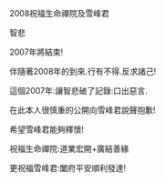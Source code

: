 2008祝福生命禪院及雪峰君

智悲


2007年將結束!

伴隨著2008年的到來.行有不得.反求諸己!

這個2007年:讓智悲破了記錄:口出惡言.

在此本人很慎重的公開向雪峰君說聲抱歉!

希望雪峰君能夠釋懷!

祝福生命禪院:道業宏開+廣結善緣

更祝福雪峰君:闔府平安順利發達!



